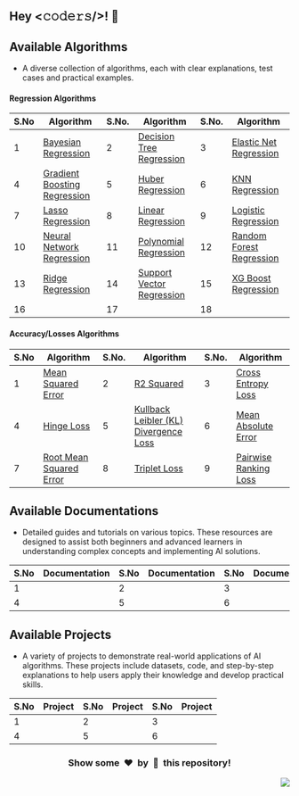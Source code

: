 <h2>Hey <𝚌𝚘𝚍𝚎𝚛𝚜/>! 👋</h2>

## Available Algorithms

- A diverse collection of algorithms, each with clear explanations, test cases and practical examples.

#### Regression Algorithms

| S.No  | Algorithm | S.No. | Algorithm | S.No. | Algorithm |
|-------|-----------|-------|-----------|-------|-----------|
|   1   | [Bayesian Regression](./Algorithms/Regressions/BayesianRegression) |   2   | [Decision Tree Regression](./Algorithms/Regressions/DecisionTreeRegression) |   3   | [Elastic Net Regression](./Algorithms/Regressions/ElasticNetRegression) |
|   4   | [Gradient Boosting Regression](./Algorithms/Regressions/GradientBoostingRegression) |   5   | [Huber Regression](./Algorithms/Regressions/HuberRegression) |   6   | [KNN Regression](./Algorithms/Regressions/KNearestNeighborsRegression) |
|   7   | [Lasso Regression](./Algorithms/Regressions/LassoRegression) |   8   | [Linear Regression](./Algorithms/Regressions/LinearRegression) |   9   | [Logistic Regression](./Algorithms/Regressions/LogisticRegression) |
|   10  | [Neural Network Regression](./Algorithms/Regressions/NeuralNetworkRegression) |   11  | [Polynomial Regression](./Algorithms/Regressions/PolynomialRegression) |   12  | [Random Forest Regression](./Algorithms/Regressions/RandomForestRegression) |
|   13  | [Ridge Regression](./Algorithms/Regressions/RidgeRegression) |   14  | [Support Vector Regression](./Algorithms/Regressions/SupportVectorRegression) |   15  | [XG Boost Regression](./Algorithms/Regressions/XGBoostRegression) |
|   16  |    |   17  |    |   18  |    |

#### Accuracy/Losses Algorithms

| S.No  | Algorithm | S.No. | Algorithm | S.No. | Algorithm |
|-------|-----------|-------|-----------|-------|-----------|
|   1   | [Mean Squared Error](./Algorithms/Losses/MeanSquaredError) |   2   | [R2 Squared](./Algorithms/Losses/R2Squared) |   3   | [Cross Entropy Loss](./Algorithms/Losses/CrossEntropyLoss) |
|   4   | [Hinge Loss](./Algorithms/Losses/HingeLoss) |   5   | [Kullback Leibler (KL) Divergence Loss](./Algorithms/Losses/KullbackLeiblerDivergenceLoss) |   6   | [Mean Absolute Error](./Algorithms/Losses/MeanAbsoluteError) |
|   7   | [Root Mean Squared Error](./Algorithms/Losses/RootMeanSquaredError) |   8   |  [Triplet Loss](./Algorithms/Losses/RankingLosses/TripletLoss)  |   9   | [Pairwise Ranking Loss](./Algorithms/Losses/RankingLosses/PairwiseRankingLoss)  |


## Available Documentations

- Detailed guides and tutorials on various topics. These resources are designed to assist both beginners and advanced learners in understanding complex concepts and implementing AI solutions.

| S.No  | Documentation | S.No  | Documentation | S.No | Documentation |
|-------|---------------|-------|---------------|------|---------------|
|   1   |               |   2   |               |   3  |               |
|   4   |               |   5   |               |   6  |               |

## Available Projects

- A variety of projects to demonstrate real-world applications of AI algorithms. These projects include datasets, code, and step-by-step explanations to help users apply their knowledge and develop practical skills.

| S.No  | Project | S.No  | Project | S.No | Project |
|-------|---------|-------|---------|------|---------|
|   1   |         |   2   |         |   3  |         |
|   4   |         |   5   |         |   6  |         |


<div align="center">
	<h3>Show some &nbsp;❤️&nbsp; by &nbsp;🌟&nbsp; this repository!</h3>
</div>
<a href="#top"><img src="https://img.shields.io/badge/-Back%20to%20Top-red?style=for-the-badge" align="right"/></a>
